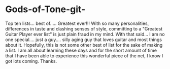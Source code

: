 # Gods-of-Tone-git-
Top ten lists... best of..... Greatest ever!!! With so many personalities, differences in taste and clashing senses of style, committing to a "Greatest Guitar Player ever list" is just plain fraud in my mind. With that said... I am no one special.... just a guy.... silly aging guy that loves guitar and most things about it. Hopefully, this is not some other best of list for the sake of making a list. I am all about learning these days and for the short amount of time that I have been able to experience this wonderful piece of the net, I know I got lots coming. Thanks.
